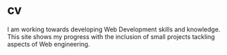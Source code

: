 # cv
I am working towards developing Web Development skills and knowledge. This site shows my progress with the inclusion of small projects tackling aspects of Web engineering.
